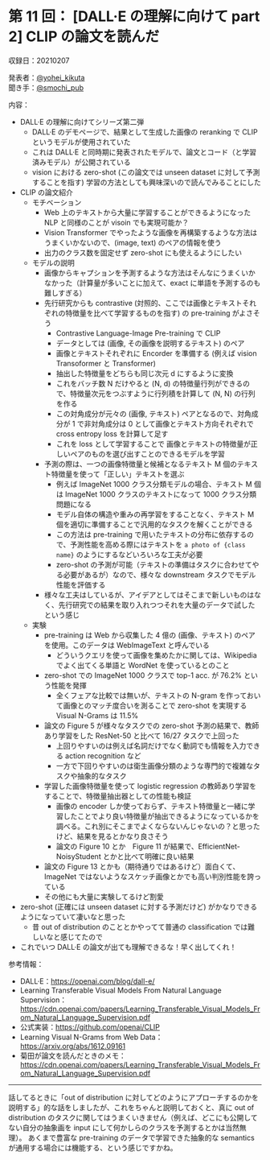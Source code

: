 # 第 11 回： [DALL·E の理解に向けて part 2] CLIP の論文を読んだ

収録日：20210207

発表者：[@yohei_kikuta](https://twitter.com/yohei_kikuta)  
聞き手：[@smochi_pub](https://twitter.com/smochi_pub)

内容：
- DALL·E の理解に向けてシリーズ第二弾
  - DALL·E のデモページで、結果として生成した画像の reranking で CLIP というモデルが使用されていた
  - これは DALL·E と同時期に発表されたモデルで、論文とコード（と学習済みモデル）が公開されている
  - vision における zero-shot (この論文では unseen dataset に対して予測することを指す) 学習の方法としても興味深いので読んでみることにした
- CLIP の論文紹介
  - モチベーション
    - Web 上のテキストから大量に学習することができるようになった NLP と同様のことが visoin でも実現可能か？
    - Vision Transformer でやったような画像を再構築するような方法はうまくいかないので、(image, text) のペアの情報を使う
    - 出力のクラス数を固定せず zero-shot にも使えるようにしたい
  - モデルの説明
    - 画像からキャプションを予測するような方法はそんなにうまくいかなかった（計算量が多いことに加えて、exact に単語を予測するのも難しすぎる）
    - 先行研究からも contrastive (対照的、ここでは画像とテキストそれぞれの特徴量を比べて学習するものを指す) の pre-training がよさそう
      - Contrastive Language-Image Pre-training で CLIP
      - データとしては (画像, その画像を説明するテキスト) のペア
      - 画像とテキストそれぞれに Encorder を準備する (例えば vision Transoformer と Transformer)
      - 抽出した特徴量をどちらも同じ次元 d にするように変換
      - これをバッチ数 N だけやると (N, d) の特徴量行列ができるので、特徴量次元をつぶすように行列積を計算して (N, N) の行列を作る
      - この対角成分が元々の (画像, テキスト) ペアとなるので、対角成分が 1 で非対角成分は 0 として画像とテキスト方向それぞれで cross entropy loss を計算して足す
      - これを loss として学習することで 画像とテキストの特徴量が正しいペアのものを選び出すことのできるモデルを学習
    - 予測の際は、一つの画像特徴量と候補となるテキスト M 個のテキスト特徴量を使って「正しい」テキストを選ぶ
      - 例えば ImageNet 1000 クラス分類モデルの場合、テキスト M 個は ImageNet 1000 クラスのテキストになって 1000 クラス分類問題になる
      - モデル自体の構造や重みの再学習をすることなく、テキスト M 個を適切に準備することで汎用的なタスクを解くことができる
      - この方法は pre-training で用いたテキストの分布に依存するので、予測性能を高める際にはテキストを `a photo of {class name}` のようにするなどいろいろな工夫が必要
      - zero-shot の予測が可能（テキストの準備はタスクに合わせてやる必要があるが）なので、様々な downstream タスクでモデル性能を評価する
    - 様々な工夫はしているが、アイデアとしてはそこまで新しいものはなく、先行研究での結果を取り入れつつそれを大量のデータで試したという感じ
  - 実験
    - pre-training は Web から収集した 4 億の (画像、テキスト) のペアを使用。このデータは WebImageText と呼んでいる
      - どういうクエリを使って画像を集めたかに関しては、Wikipedia でよく出てくる単語と WordNet を使っているとのこと
    - zero-shot での ImageNet 1000 クラスで top-1 acc. が 76.2% という性能を発揮
      - 全くフェアな比較では無いが、テキストの N-gram を作っておいて画像とのマッチ度合いを測ることで zero-shot を実現する Visual N-Grams は 11.5%
    - 論文の Figure 5 が様々なタスクでの zero-shot 予測の結果で、教師あり学習をした ResNet-50 と比べて 16/27 タスクで上回った
      - 上回りやすいのは例えば名詞だけでなく動詞でも情報を入力できる action recognition など
      - 一方で下回りやすいのは衛生画像分類のような専門的で複雑なタスクや抽象的なタスク
    - 学習した画像特徴量を使って logistic regression の教師あり学習をすることで、特徴量抽出器としての性能も検証
      - 画像の encoder しか使っておらず、テキスト特徴量と一緒に学習したことでより良い特徴量が抽出できるようになっているかを調べる。これ別にそこまでよくならないんじゃないの？と思ったけど、結果を見るとかなり良さそう
      - 論文の Figure 10 とか　Figure 11 が結果で、EfficientNet-NoisyStudent とかと比べて明確に良い結果
    - 論文の Figure 13 とかも（期待通りではあるけど）面白くて、ImageNet ではないようなスケッチ画像とかでも高い判別性能を誇っている
    - その他にも大量に実験してるけど割愛
- zero-shot (正確には unseen dataset に対する予測だけど) がかなりできるようになっていて凄いなと思った
  - 昔 out of distribution のこととかやってて普通の classification では難しいなと感じてたので
- これでいつ DALL·E の論文が出ても理解できるな！早く出してくれ！

参考情報：

- DALL·E：https://openai.com/blog/dall-e/
- Learning Transferable Visual Models From Natural Language Supervision：https://cdn.openai.com/papers/Learning_Transferable_Visual_Models_From_Natural_Language_Supervision.pdf
- 公式実装：https://github.com/openai/CLIP
- Learning Visual N-Grams from Web Data：https://arxiv.org/abs/1612.09161
- 菊田が論文を読んだときのメモ：https://cdn.openai.com/papers/Learning_Transferable_Visual_Models_From_Natural_Language_Supervision.pdf

---
話してるときに「out of distribution に対してどのようにアプローチするのかを説明する」的な話をしましたが、これをちゃんと説明しておくと、真に out of distribution のタスクに関してはうまくいきません（例えば、どこにも公開してない自分の抽象画を input にして何かしらのクラスを予測するとかは当然無理）。
あくまで豊富な pre-training のデータで学習できた抽象的な semantics が通用する場合には機能する、という感じですかね。